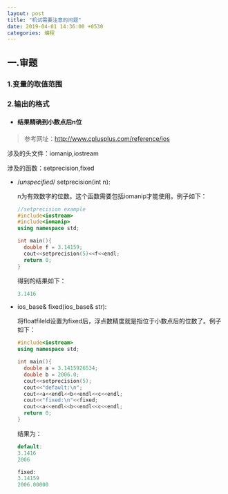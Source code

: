 ```yaml
---
layout: post
title: "机试需要注意的问题"
date: 2019-04-01 14:36:00 +0530
categories: 编程
---
```


##  一.审题

### 1.变量的取值范围

### 2.输出的格式

* #### 结果精确到小数点后n位

> 参考网址：http://www.cplusplus.com/reference/ios

涉及的头文件：iomanip,iostream

涉及的函数：setprecision,fixed

* /*unspecified*/   setprecision(int n):

  n为有效数字的位数。这个函数需要包括iomanip才能使用。例子如下：

  ```C++
  //setprecision example
  #include<iostream>
  #include<iomanip>
  using namespace std;
  
  int main(){
    double f = 3.14159;
    cout<<setprecision(5)<<f<<endl;
    return 0;
  }
  ```

  得到的结果如下：

  ```C++
  3.1416
  ```

  

* ios_base&   fixed(ios_base&   str):

  将floatfileld设置为fixed后，浮点数精度就是指位于小数点后的位数了。例子如下：

  ```C++
  #include<iostream>
  using namespace std;
  
  int main(){
    double a = 3.1415926534;
    double b = 2006.0;
    cout<<setprecision(5);
    cout<<"default:\n";
    cout<<a<<endl<<b<<endl<<c<<endl;
    cout<<"fixed:\n"<<fixed;
    cout<<a<<endl<<b<<endl<<c<<endl;
    return 0;
  }
  ```

  结果为：

  ~~~C++
  default:
  3.1416
  2006
  
  fixed:
  3.14159
  2006.00000
  ~~~

  

